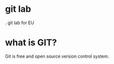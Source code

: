 # git lab

. git lab for  EU

# what is GIT?

Git is free and open source version control system.


